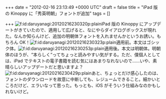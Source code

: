 
+++
date = "2012-02-16 23:13:49 +0000 UTC"
draft = false
title = "iPad 版の Kinoppy に「秀英明朝」フォントが追加"
tags = []

+++
<img src="http://cdn-ak.f.st-hatena.com/images/fotolife/d/daruyanagi/20120216/20120216230320.png" alt="f:id:daruyanagi:20120216230320p:plain" title="f:id:daruyanagi:20120216230320p:plain" class="hatena-fotolife"/>iPad 版の Kinoppy にアップデートがきていたので、適用して広げると、なにやらダイアログボックスが現れた。なんか知らんけど、追加の明朝体フォントを入れませんかというお誘い。もちろん OK！<img src="http://cdn-ak.f.st-hatena.com/images/fotolife/d/daruyanagi/20120216/20120216230323.png" alt="f:id:daruyanagi:20120216230323p:plain" title="f:id:daruyanagi:20120216230323p:plain" class="hatena-fotolife"/>適用前。本文はゴシック体。<img src="http://cdn-ak.f.st-hatena.com/images/fotolife/d/daruyanagi/20120216/20120216230253.png" alt="f:id:daruyanagi:20120216230253p:plain" title="f:id:daruyanagi:20120216230253p:plain" class="hatena-fotolife"/>適用後。本文は明朝体。明朝体のほうが、“本らしく”ってちょっと読みやすい気がする。ただ、僕個人としては、iPad でテキストの電子書籍を読む気にはあまりなれないので......いや、素晴らしいアップデートだと思いますよ？<img src="http://cdn-ak.f.st-hatena.com/images/fotolife/d/daruyanagi/20120216/20120216230429.png" alt="f:id:daruyanagi:20120216230429p:plain" title="f:id:daruyanagi:20120216230429p:plain" class="hatena-fotolife"/>あと、ちょっとだけ感心したのは、フォントのダウンロードを故意に中断しても、レジュームできること。細かいところだけど、エラいなって思った。もっとも、iOS がそういう仕組みなのかもしれないけど。


